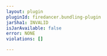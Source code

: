 ```yaml
---
layout: plugin
pluginId: firedancer.bundling-plugin
jarSha1: INVALID
isJarAvailable: false
error: NONE
violations: []

---
```


